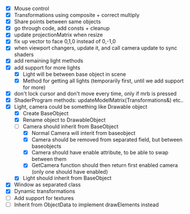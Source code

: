 - [x] Mouse control
- [x] Transformations using composite + correct multiply
- [x] Share points between same objects
- [x] go through code, add consts + cleanup
- [x] update projectionMatrix when resize
- [x] fix up vector to face 0,1,0 instead of 0,-1,0
- [x] when viewport changers, update it, and call camera update to sync shaders
- [x] add remaining light methods
- [x] add support for more lights
  - [x] Light will be between base object in scene
  - [x] Method for getting all lights (temporarily first, until we add support for more)
- [x] don't lock cursor and don't move every time, only if mrb is pressed
- [x] ShaderProgram methods: updateModelMatrix(Transformations&) etc..
- [x] Light, camera could be something like Drawable object
  - [x] Create BaseObject
  - [x] Rename object to DrawableObject
  - [ ] Camera should inherit from BaseObject
    - [x] Normal Camera will interit from baseobject
    - [x] Camera should be removed from separated field, but between baseobjects
    - [x] Camera should have enable attribute, to be able to swap between them
    - [x] GetCamera function should then return first enabled camera (only one should have enabled)
  - [x] Light should inherit from BaseObject
- [x] Window as separated class
- [x] Dynamic transformations
- [ ] Add support for textures
- [ ] Inherit from ObjectData to implement drawElements instead
